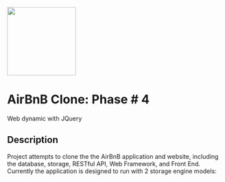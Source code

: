 <img src="https://github.com/jarehec/AirBnB_clone_v3/blob/master/dev/HBTN-hbnb-Final.png" width="160" height=auto />

# AirBnB Clone: Phase # 4

Web dynamic with JQuery

## Description

Project attempts to clone the the AirBnB application and website, including the
database, storage, RESTful API, Web Framework, and Front End. Currently the
application is designed to run with 2 storage engine models:
